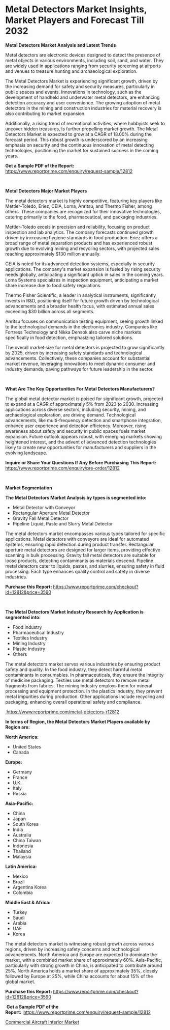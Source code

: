 <p><h1>Metal Detectors Market Insights, Market Players and Forecast Till 2032</h1></p><p><strong>Metal Detectors Market Analysis and Latest Trends</strong></p>
<p><p>Metal detectors are electronic devices designed to detect the presence of metal objects in various environments, including soil, sand, and water. They are widely used in applications ranging from security screening at airports and venues to treasure hunting and archaeological exploration.</p><p>The Metal Detectors Market is experiencing significant growth, driven by the increasing demand for safety and security measures, particularly in public spaces and events. Innovations in technology, such as the development of handheld and underwater metal detectors, are enhancing detection accuracy and user convenience. The growing adoption of metal detectors in the mining and construction industries for material recovery is also contributing to market expansion.</p><p>Additionally, a rising trend of recreational activities, where hobbyists seek to uncover hidden treasures, is further propelling market growth. The Metal Detectors Market is expected to grow at a CAGR of 18.00% during the forecast period. This robust growth is underscored by an increasing emphasis on security and the continuous innovation of metal detecting technologies, positioning the market for sustained success in the coming years.</p></p>
<p><strong>Get a Sample PDF of the Report:&nbsp;</strong> <a href="https://www.reportprime.com/enquiry/request-sample/12812?utm_campaign=2287&utm_medium=2&utm_source=Github&utm_content=ia&utm_term=19032025&utm_id=metal-detectors">https://www.reportprime.com/enquiry/request-sample/12812</a></p>
<p>&nbsp;</p>
<p><strong>Metal Detectors Major Market Players</strong></p>
<p><p>The metal detectors market is highly competitive, featuring key players like Mettler-Toledo, Eriez, CEIA, Loma, Anritsu, and Thermo Fisher, among others. These companies are recognized for their innovative technologies, catering primarily to the food, pharmaceutical, and packaging industries. </p><p>Mettler-Toledo excels in precision and reliability, focusing on product inspection and lab analytics. The company forecasts continued growth driven by increasing hygiene standards in food production. Eriez offers a broad range of metal separation products and has experienced robust growth due to evolving mining and recycling sectors, with projected sales reaching approximately $130 million annually.</p><p>CEIA is noted for its advanced detection systems, especially in security applications. The company's market expansion is fueled by rising security needs globally, anticipating a significant uptick in sales in the coming years. Loma Systems specializes in inspection equipment, anticipating a market share increase due to food safety regulations.</p><p>Thermo Fisher Scientific, a leader in analytical instruments, significantly invests in R&D, positioning itself for future growth driven by technological advancements and a broader health focus, with estimated annual sales exceeding $30 billion across all segments.</p><p>Anritsu focuses on communication testing equipment, seeing growth linked to the technological demands in the electronics industry. Companies like Fortress Technology and Nikka Densok also carve niche markets specifically in food detection, emphasizing tailored solutions.</p><p>The overall market size for metal detectors is projected to grow significantly by 2025, driven by increasing safety standards and technological advancements. Collectively, these companies account for substantial market revenue, leveraging innovations to meet dynamic consumer and industry demands, paving pathways for future leadership in the sector.</p></p>
<p>&nbsp;</p>
<p><strong>What Are The Key Opportunities For Metal Detectors Manufacturers?</strong></p>
<p><p>The global metal detector market is poised for significant growth, projected to expand at a CAGR of approximately 5% from 2023 to 2030. Increasing applications across diverse sectors, including security, mining, and archaeological exploration, are driving demand. Technological advancements, like multi-frequency detection and smartphone integration, enhance user experience and detection efficiency. Moreover, rising awareness about safety and security in public spaces fuels market expansion. Future outlook appears robust, with emerging markets showing heightened interest, and the advent of advanced detection technologies likely to create new opportunities for manufacturers and suppliers in the evolving landscape.</p></p>
<p><strong>Inquire or Share Your Questions If Any Before Purchasing This Report:</strong> <a href="https://www.reportprime.com/enquiry/pre-order/12812?utm_campaign=2287&utm_medium=2&utm_source=Github&utm_content=ia&utm_term=19032025&utm_id=metal-detectors">https://www.reportprime.com/enquiry/pre-order/12812</a></p>
<p>&nbsp;</p>
<p><strong>Market Segmentation</strong></p>
<p><strong>The Metal Detectors Market Analysis by types is segmented into:</strong></p>
<p><ul><li>Metal Detector with Conveyor</li><li>Rectangular Aperture Metal Detector</li><li>Gravity Fall Metal Detector</li><li>Pipeline Liquid, Paste and Slurry Metal Detector</li></ul></p>
<p><p>The metal detectors market encompasses various types tailored for specific applications. Metal detectors with conveyors are ideal for automated systems, ensuring rapid detection during product transfer. Rectangular aperture metal detectors are designed for larger items, providing effective scanning in bulk processing. Gravity fall metal detectors are suitable for loose products, detecting contaminants as materials descend. Pipeline metal detectors cater to liquids, pastes, and slurries, ensuring safety in fluid processing. Each type enhances quality control and safety in diverse industries.</p></p>
<p><strong>Purchase this Report:&nbsp;</strong><a href="https://www.reportprime.com/checkout?id=12812&price=3590&utm_campaign=2287&utm_medium=2&utm_source=Github&utm_content=ia&utm_term=19032025&utm_id=metal-detectors">https://www.reportprime.com/checkout?id=12812&price=3590</a></p>
<p>&nbsp;</p>
<p><strong>The Metal Detectors Market Industry Research by Application is segmented into:</strong></p>
<p><ul><li>Food Industry</li><li>Pharmaceutical Industry</li><li>Textiles Industry</li><li>Mining Industry</li><li>Plastic Industry</li><li>Others</li></ul></p>
<p><p>The metal detectors market serves various industries by ensuring product safety and quality. In the food industry, they detect harmful metal contaminants in consumables. In pharmaceuticals, they ensure the integrity of medicine packaging. Textiles use metal detectors to remove metal fragments from fabrics. The mining industry employs them for mineral processing and equipment protection. In the plastics industry, they prevent metal impurities during production. Other applications include recycling and packaging, enhancing overall operational safety and compliance.</p></p>
<p><a href="https://www.reportprime.com/metal-detectors-r12812?utm_campaign=2287&utm_medium=2&utm_source=Github&utm_content=ia&utm_term=19032025&utm_id=metal-detectors">&nbsp;https://www.reportprime.com/metal-detectors-r12812</a></p>
<p><strong>In terms of Region, the Metal Detectors Market Players available by Region are:</strong></p>
<p>
    <p> <strong> North America: </strong>
        <ul>
            <li>United States</li>
            <li>Canada</li>
        </ul>
        </p> 
    <p> <strong> Europe: </strong>
        <ul>
            <li>Germany</li>
            <li>France</li>
            <li>U.K.</li>
            <li>Italy</li>
            <li>Russia</li>
        </ul>
        </p> 
    <p> <strong> Asia-Pacific: </strong>
        <ul>
            <li>China</li>
            <li>Japan</li>
            <li>South Korea</li>
            <li>India</li>
            <li>Australia</li>
            <li>China Taiwan</li>
            <li>Indonesia</li>
            <li>Thailand</li>
            <li>Malaysia</li>
        </ul>
        </p> 
    <p> <strong> Latin America: </strong>
        <ul>
            <li>Mexico</li>
            <li>Brazil</li>
            <li>Argentina Korea</li>
            <li>Colombia</li>
        </ul>
        </p> 
    <p> <strong> Middle East & Africa: </strong>
        <ul>
            <li>Turkey</li>
            <li>Saudi</li>
            <li>Arabia</li>
            <li>UAE</li>
            <li>Korea</li>
        </ul>
    </p>
    </p>
<p><p>The metal detectors market is witnessing robust growth across various regions, driven by increasing safety concerns and technological advancements. North America and Europe are expected to dominate the market, with a combined market share of approximately 60%. Asia-Pacific, particularly with strong growth in China, is anticipated to contribute around 25%. North America holds a market share of approximately 35%, closely followed by Europe at 25%, while China accounts for about 15% of the global market.</p></p>
<p><strong>Purchase this Report: </strong><a href="https://www.reportprime.com/checkout?id=12812&price=3590&utm_campaign=2287&utm_medium=2&utm_source=Github&utm_content=ia&utm_term=19032025&utm_id=metal-detectors">https://www.reportprime.com/checkout?id=12812&price=3590</a></p>
<p>&nbsp;<strong>Get a Sample PDF of the Report:&nbsp;&nbsp;</strong><a href="https://www.reportprime.com/enquiry/request-sample/12812?utm_campaign=2287&utm_medium=2&utm_source=Github&utm_content=ia&utm_term=19032025&utm_id=metal-detectors">https://www.reportprime.com/enquiry/request-sample/12812</a></p>
<p><strong></strong></p>
<p><p><a href="https://github.com/zahrigayda1h/Market-Research-Report-List-1/blob/main/commercial-aircraft-interior-market.md?utm_campaign=2287&utm_medium=2&utm_source=Github&utm_content=ia&utm_term=19032025&utm_id=metal-detectors">Commercial Aircraft Interior Market</a></p></p>